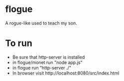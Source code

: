 # flogue
A rogue-like used to teach my son.

# To run
* Be sure that http-server is installed
* in flogue/monet run "node app.js"
* in flogue run "http-server ./"
* In browser visit http://localhost:8080/src/index.html